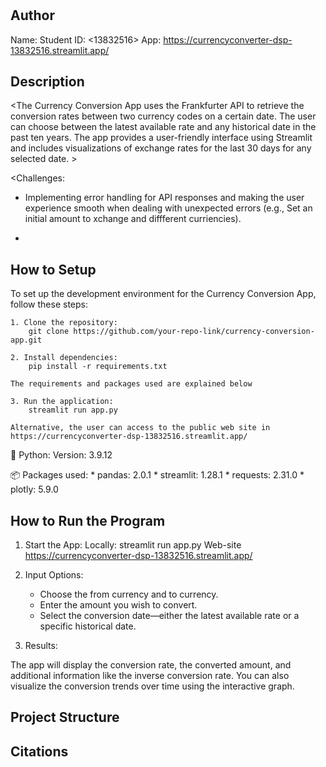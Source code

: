 # <Currency Conversion App>

## Author
Name: <Rodrigo Araya>
Student ID: <13832516>
App: https://currencyconverter-dsp-13832516.streamlit.app/

## Description
<The Currency Conversion App uses the Frankfurter API to retrieve the conversion rates between two currency codes on a certain date. The user can choose between the latest available rate and any historical date in the past ten years. The app provides a user-friendly interface using Streamlit and includes visualizations of exchange rates for the last 30 days for any selected date. >
    
<Challenges:

* Implementing error handling for API responses and making the user experience smooth when dealing with unexpected errors (e.g., Set an initial amount to xchange and diffferent curriencies).
* >
    
<Some of the features you hope to implement in the future>

## How to Setup
To set up the development environment for the Currency Conversion App, follow these steps:

    1. Clone the repository:
        git clone https://github.com/your-repo-link/currency-conversion-app.git

    2. Install dependencies:
        pip install -r requirements.txt
    
    The requirements and packages used are explained below

    3. Run the application:
        streamlit run app.py
    
    Alternative, the user can access to the public web site in https://currencyconverter-dsp-13832516.streamlit.app/
    
🐍 Python: Version: 3.9.12

📦 Packages used:
    * pandas: 2.0.1
    * streamlit: 1.28.1
    * requests: 2.31.0
    * plotly: 5.9.0



## How to Run the Program
1. Start the App:
    Locally:
        streamlit run app.py
    Web-site
        https://currencyconverter-dsp-13832516.streamlit.app/
2. Input Options:

    * Choose the from currency and to currency.
    * Enter the amount you wish to convert.
    * Select the conversion date—either the latest available rate or a specific historical date.

3. Results:

The app will display the conversion rate, the converted amount, and additional information like the inverse conversion rate.
You can also visualize the conversion trends over time using the interactive graph.

## Project Structure
<List all folders and files of this project and provide quick description for each of them>

## Citations
<Mention authors and provide links code you source externally>
